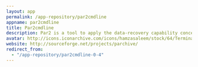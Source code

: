 ```yaml
---
layout: app
permalink: /app-repository/par2cmdline
appname: par2cmdline
title: Par2cmdline
description: Par2 is a tool to apply the data-recovery capability concepts of RAID to files.
avatar: http://icons.iconarchive.com/icons/hamzasaleem/stock/64/Terminal-icon.png
website: http://sourceforge.net/projects/parchive/
redirect_from:
  - "/app-repository/par2cmdline-0-4"
---
```



